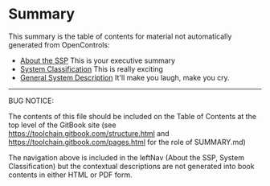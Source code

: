 # Summary

This summary is the table of contents for material not automatically generated from OpenControls:

* [About the SSP](system_documentation/about-the-ssp.md) This is your executive summary
* [System Classification](system_documentation/system-data.md) This is really exciting
* [General System Description](system_documentation/system-description.md) It'll make you laugh, make you cry.

----

BUG NOTICE:

The contents of this file should be included on the Table of Contents at the top level of the GitBook site (see https://toolchain.gitbook.com/structure.html and https://toolchain.gitbook.com/pages.html for the role of SUMMARY.md)

The navigation above is included in the leftNav (About the SSP, System Classification) but the contextual descriptions are not generated into book contents in either HTML or PDF form.
